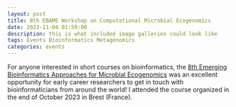 ```yaml
---
layout: post
title: 8th EBAME Workshop on Computational Microbial Ecogenomics
date: 2023-11-04 01:59:00
description: this is what included image galleries could look like
tags: Events Bioinformatics Metagenomics
categories: events
---
```


For anyone interested in short courses on bioinformatics, the [8th Emerging Bioinformatics Approaches for Microbial Ecogenomics](file:///Users/maignien/ebame/ebame8/index.html) was an excellent opportunity for early career researchers to get in touch with bioinformaticians from around the world! I attended the course organized in the end of October 2023 in Brest (France).


